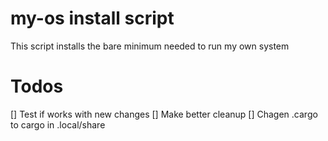 # my-os install script
This script installs the bare minimum needed to run my own system

# Todos
[] Test if works with new changes
[] Make better cleanup
[] Chagen .cargo to cargo in .local/share
